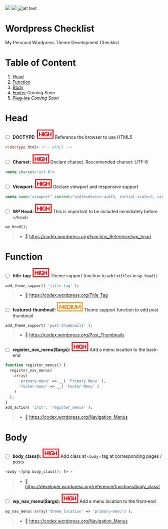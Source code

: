 ![](https://img.shields.io/badge/style-Welcome-blue.svg?style=for-the-badge&label=Pull%20Requests) ![](https://img.shields.io/badge/style-Aftar%20Fadilah-blue.svg?logo=github&style=for-the-badge&label=Author) ![alt text](http://www.wtfpl.net/wp-content/uploads/2012/12/wtfpl-badge-1.png "WTFPL License")
# Wordpress Checklist 
My Personal Wordpress Theme Development Checklist

# Table of Content
1. [Head](#head)
2. [Function](#function)
3. [Body](#body)
4. ~~[Footer]()~~ *Coming Soon*
5. ~~[Plug-ins]()~~ *Coming Soon*

# Head
- [ ] **DOCTYPE:** ![alt text](img/high-label.svg "High") Reference the browser to use HTML5
```html
<!doctype html> <!-- HTML5 -->
```

- [ ] **Charset:** ![alt text](img/high-label.svg "High") Declare charset. Reccomended charset: UTF-8
```html
<meta charset="utf-8">
```

- [ ] **Viewport:** ![alt text](img/high-label.svg "High") Declare viewport and responsive support
```html
<meta name="viewport" content="width=device-width, initial-scale=1, viewport-fit=cover">
```

- [ ] **WP Head:** ![alt text](img/high-label.svg "High") This is important to be included immidiately before `</head>`
```php
wp_head();
```
> * :book: https://codex.wordpress.org/Function_Reference/wp_head

# Function
- [ ] **title-tag:** ![alt text](img/high-label.svg "High") Theme support function to add `<title>` in `wp_head()`
```php
add_theme_support( 'title-tag' );
```
> * :book: https://codex.wordpress.org/Title_Tag

- [ ] **featured-thumbnail:** ![alt text](img/medium-label.svg "Medium") Theme support function to add post thumbnail
```php
add_theme_support( 'post-thumbnails' ); 
```
> * :book: https://codex.wordpress.org/Post_Thumbnails

- [ ] **register_nav_menu($args):** ![alt text](img/high-label.svg "High") Add a menu location to the back-end
```php
function register_menus() {
  register_nav_menus(
    array(
      'primary-menu' => __( 'Primary Menu' ),
      'footer-menu' => __( 'Footer Menu' )
    )
  );
}
add_action( 'init', 'register_menus' );
```
> * :book: https://codex.wordpress.org/Navigation_Menus

# Body
- [ ] **body_class():** ![alt text](img/high-label.svg "High") Add class at `<body>` tag at corresponding pages / posts
```php
<body <?php body_class(); ?> >
```
> * :book: https://developer.wordpress.org/reference/functions/body_class/

- [ ] **wp_nav_menu($args):** ![alt text](img/high-label.svg "High") Add a menu location to the front-end
```php
wp_nav_menu( array('theme_location' => 'primary-menu') );
```
> * :book: https://codex.wordpress.org/Navigation_Menus
